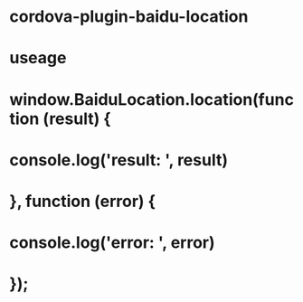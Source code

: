 # cordova-plugin-baidu-location

# useage

# window.BaiduLocation.location(function (result) {
#  console.log('result: ', result)
# }, function (error) {
#  console.log('error: ', error)
# });
